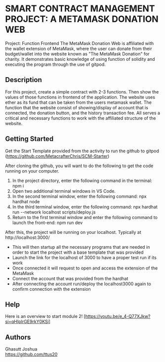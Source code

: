 # SMART CONTRACT MANAGEMENT PROJECT: A METAMASK DONATION WEB

Project: Function Frontend
The MetaMask Donation Web is affiliated with the wallet extension of MetaMask, where the user can donate from their budget/wallet into the website known as "The MetaMask Donation" for charity. It demonstrates basic knowledge of using function of solidity and executing the program through the use of gitpod.


## Description

For this project, create a simple contract with 2-3 functions. Then show the values of those functions in frontend of the application. The website uses ether as its fund that can be taken from the users metamask wallet. The function that the website consist of showing/display of account that is connected, the donation button, and the history transaction fee. All serves a critical and necessary functions to work with the affiliated structure of the website.

## Getting Started

Get the Start Template provided from the activity to run the github to gitpod (https://github.com/MetacrafterChris/SCM-Starter)

After cloning the github, you will want to do the following to get the code running on your computer.

1. In the project directory, enter the following command in the terminal: npm i
2. Open two additional terminal windows in VS Code.
3. In the second terminal window, enter the following command: npx hardhat node
4. In the third terminal window, enter the following command: npx hardhat run --network localhost scripts/deploy.js
5. Return to the first terminal window and enter the following command to launch the front-end: npm run dev

After this, the project will be running on your localhost. 
Typically at http://localhost:3000/

- This will then startup all the necessary programs that are needed in order to start the project with a base template that was provided
- Launch the link for the localhost of 3000 to have a proper test run if its work
- Once connected it will request to open and access the extension of the MetaMask
- Connect the account that was provided from the hardhat
- After connecting the account run/deploy the localhost3000 again to confirm connection with the extension

## Help

Here is an overview to start module 2! [https://youtu.be/e_4-Q77XJkw?si=qHIpIrGE9rkY0KSi]

## Authors

Ghasutt Joshua   
https://github.com/ttus20
